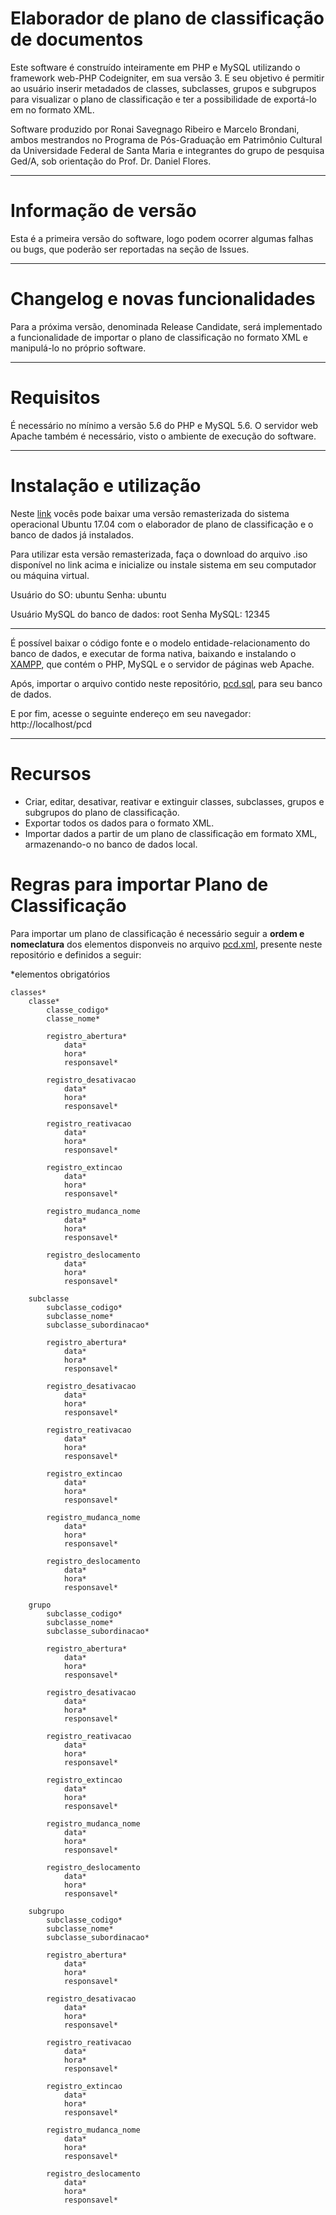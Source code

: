 
# Elaborador de plano de classificação de documentos


Este software é construído inteiramente em PHP e MySQL utilizando o framework web-PHP Codeigniter, em sua versão 3.
E seu objetivo é permitir ao usuário inserir metadados de classes, subclasses, grupos e subgrupos
para visualizar o plano de classificação e ter a possibilidade de exportá-lo em no formato XML.

Software produzido por Ronai Savegnago Ribeiro e Marcelo Brondani, ambos mestrandos no Programa 
de Pós-Graduação em Patrimônio Cultural da Universidade Federal de Santa Maria e integrantes do
grupo de pesquisa Ged/A, sob orientação do Prof. Dr. Daniel Flores.

*******************
# Informação de versão

Esta é a primeira versão do software, logo podem ocorrer algumas falhas ou bugs, que poderão ser reportadas
na seção de Issues.

**************************
# Changelog e novas funcionalidades

Para a próxima versão, denominada Release Candidate, será implementado a funcionalidade de importar o plano de classificação
no formato XML e manipulá-lo no próprio software.

*******************
# Requisitos

É necessário no mínimo a versão 5.6 do PHP e MySQL 5.6.
O servidor web Apache também é necessário, visto o ambiente de execução do software.

************
# Instalação e utilização

Neste [link](https://goo.gl/E1wkvM) vocês pode baixar uma versão remasterizada do sistema operacional Ubuntu 17.04 com o elaborador de plano de classificação e o banco de dados já instalados. 

Para utilizar esta versão remasterizada, faça o download do arquivo .iso disponível no link acima e inicialize ou instale sistema em seu computador ou máquina virtual.

Usuário do SO: ubuntu
Senha: ubuntu

Usuário MySQL do banco de dados: root
Senha MySQL: 12345

************

É possível baixar o código fonte e o modelo entidade-relacionamento do banco de dados, e executar de forma nativa, baixando e instalando o [XAMPP](https://www.apachefriends.org/pt_br/index.html),
que contém o PHP, MySQL e o servidor de páginas web Apache.

Após, importar o arquivo contido neste repositório, [pcd.sql](https://github.com/ronaisavegnago/pcd/blob/master/pcd.sql), para seu banco de dados.

E por fim, acesse o seguinte endereço em seu navegador: http://localhost/pcd

*********
# Recursos

- Criar, editar, desativar, reativar e extinguir classes, subclasses, grupos e subgrupos do plano de classificação.
- Exportar todos os dados para o formato XML.
- Importar dados a partir de um plano de classificação em formato XML, armazenando-o no banco de dados local.

# Regras para importar Plano de Classificação

Para importar um plano de classificação é necessário seguir a **ordem e nomeclatura** dos elementos disponveis no arquivo [pcd.xml](https://github.com/ronaisavegnago/pcd/blob/master/pcd.xml), presente neste repositório e definidos a seguir: 

*elementos obrigatórios

	classes*
		classe*
			classe_codigo*
			classe_nome*

			registro_abertura*
				data*
				hora*
				responsavel*

			registro_desativacao
				data*
				hora*
				responsavel*

			registro_reativacao
				data*
				hora*
				responsavel*

			registro_extincao
				data*
				hora*
				responsavel*

			registro_mudanca_nome
				data*
				hora*
				responsavel*

			registro_deslocamento
				data*
				hora*
				responsavel*

		subclasse
			subclasse_codigo*
			subclasse_nome*
			subclasse_subordinacao*

			registro_abertura*
				data*
				hora*
				responsavel*

			registro_desativacao
				data*
				hora*
				responsavel*

			registro_reativacao
				data*
				hora*
				responsavel*

			registro_extincao
				data*
				hora*
				responsavel*

			registro_mudanca_nome
				data*
				hora*
				responsavel*

			registro_deslocamento
				data*
				hora*
				responsavel*

		grupo
			subclasse_codigo*
			subclasse_nome*
			subclasse_subordinacao*

			registro_abertura*
				data*
				hora*
				responsavel*

			registro_desativacao
				data*
				hora*
				responsavel*

			registro_reativacao
				data*
				hora*
				responsavel*

			registro_extincao
				data*
				hora*
				responsavel*

			registro_mudanca_nome
				data*
				hora*
				responsavel*

			registro_deslocamento
				data*
				hora*
				responsavel*

		subgrupo
			subclasse_codigo*
			subclasse_nome*
			subclasse_subordinacao*

			registro_abertura*
				data*
				hora*
				responsavel*

			registro_desativacao
				data*
				hora*
				responsavel*

			registro_reativacao
				data*
				hora*
				responsavel*

			registro_extincao
				data*
				hora*
				responsavel*

			registro_mudanca_nome
				data*
				hora*
				responsavel*

			registro_deslocamento
				data*
				hora*
				responsavel*

